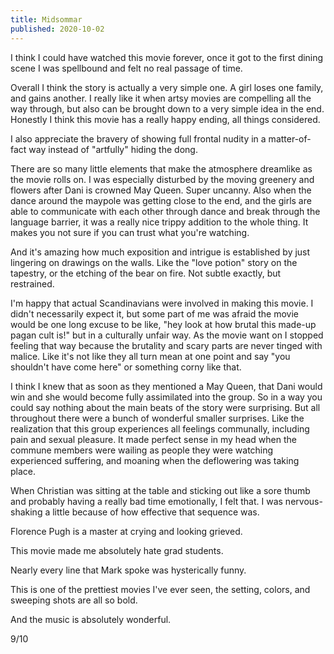 ```yaml
---
title: Midsommar
published: 2020-10-02
---
```


I think I could have watched this movie forever, once it got to the first dining scene I was spellbound and felt no real passage of time.

Overall I think the story is actually a very simple one. A girl loses one family, and gains another. I really like it when artsy movies are compelling all the way through, but also can be brought down to a very simple idea in the end. Honestly I think this movie has a really happy ending, all things considered.

I also appreciate the bravery of showing full frontal nudity in a matter-of-fact way instead of "artfully" hiding the dong.

There are so many little elements that make the atmosphere dreamlike as the movie rolls on. I was especially disturbed by the moving greenery and flowers after Dani is crowned May Queen. Super uncanny. Also when the dance around the maypole was getting close to the end, and the girls are able to communicate with each other through dance and break through the language barrier, it was a really nice trippy addition to the whole thing. It makes you not sure if you can trust what you're watching.

And it's amazing how much exposition and intrigue is established by just lingering on drawings on the walls. Like the "love potion" story on the tapestry, or the etching of the bear on fire. Not subtle exactly, but restrained.

I'm happy that actual Scandinavians were involved in making this movie. I didn't necessarily expect it, but some part of me was afraid the movie would be one long excuse to be like, "hey look at how brutal this made-up pagan cult is!" but in a culturally unfair way. As the movie want on I stopped feeling that way because the brutality and scary parts are never tinged with malice. Like it's not like they all turn mean at one point and say "you shouldn't have come here" or something corny like that.

I think I knew that as soon as they mentioned a May Queen, that Dani would win and she would become fully assimilated into the group. So in a way you could say nothing about the main beats of the story were surprising. But all throughout there were a bunch of wonderful smaller surprises. Like the realization that this group experiences all feelings communally, including pain and sexual pleasure. It made perfect sense in my head when the commune members were wailing as people they were watching experienced suffering, and moaning when the deflowering was taking place.

When Christian was sitting at the table and sticking out like a sore thumb and probably having a really bad time emotionally, I felt that. I was nervous-shaking a little because of how effective that sequence was.

Florence Pugh is a master at crying and looking grieved.

This movie made me absolutely hate grad students.

Nearly every line that Mark spoke was hysterically funny.

This is one of the prettiest movies I've ever seen, the setting, colors, and sweeping shots are all so bold.

And the music is absolutely wonderful.

9/10
